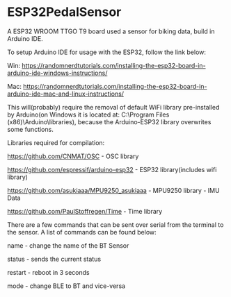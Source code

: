 # ESP32PedalSensor
A ESP32 WROOM TTGO T9 board used a sensor for biking data, build in Arduino IDE.

To setup Arduino IDE for usage with the ESP32, follow the link below:

Win: https://randomnerdtutorials.com/installing-the-esp32-board-in-arduino-ide-windows-instructions/

Mac: https://randomnerdtutorials.com/installing-the-esp32-board-in-arduino-ide-mac-and-linux-instructions/

This will(probably) require the removal of default WiFi library pre-installed by Arduino(on Windows it is located at: C:\Program Files (x86)\Arduino\libraries), because the Arduino-ESP32 library overwrites some functions.

Libraries required for compilation:

https://github.com/CNMAT/OSC - OSC library

https://github.com/espressif/arduino-esp32 - ESP32 library(includes wifi library)

https://github.com/asukiaaa/MPU9250_asukiaaa - MPU9250 library - IMU Data

https://github.com/PaulStoffregen/Time - Time library

There are a few commands that can be sent over serial from the terminal to the sensor. A list of commands can be found below:

name - change the name of the BT Sensor

status - sends the current status

restart - reboot in 3 seconds

mode - change BLE to BT and vice-versa


